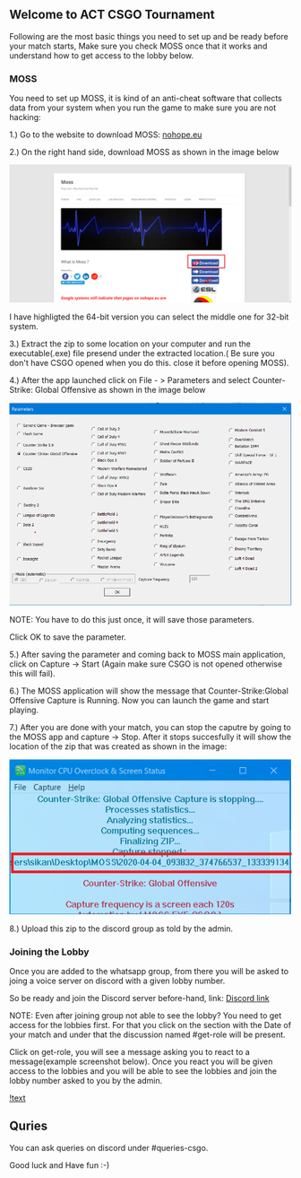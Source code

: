 ## Welcome to ACT CSGO Tournament

Following are the most basic things you need to set up and be ready before your match starts, Make sure you check MOSS once that it works and understand how to get access to the lobby below.



### MOSS

 You need to set up MOSS, it is kind of an anti-cheat software that collects data from your system when you run the game to make sure you are not hacking:
 

1.) Go to the website to download MOSS: [nohope.eu](https://nohope.eu) 

2.) On the right hand side, download MOSS as shown in the image below

  ![text](/download.png)

 I have highligted the 64-bit version you can select the middle one for 32-bit system.
 
3.) Extract the zip to some location on your computer and run the executable(.exe) file presend under the extracted location.( Be sure you don't have CSGO opened when you do this. close it before opening MOSS).

4.) After the app launched click on File - > Parameters and select Counter-Strike: Global Offensive as shown in the image below

 ![text](/parameter.png)
 
 NOTE: You have to do this just once, it will save those parameters.
 
 Click OK to save the parameter.
 
5.) After saving the parameter and coming back to MOSS main application, click on Capture -> Start (Again make sure CSGO is not opened otherwise this will fail).

6.) The MOSS application will show the message that Counter-Strike:Global Offensive Capture is Running. Now you can launch the game and start playing.

7.) After you are done with your match, you can stop the caputre by going to the MOSS app and capture -> Stop. After it stops succesfully it will show the location of the zip that was created as shown in the image:

 ![text](/zip.png)
 
8.) Upload this zip to the discord group as told by the admin.



### Joining the Lobby

 Once you are added to the whatsapp group, from there you will be asked to joing a voice server on discord with a given lobby number.
 
 So be ready and join the Discord server before-hand, link: [Discord link](https://discord.gg/RHdaSM)
 
 NOTE: Even after joining group not able to see the lobby? You need to get access for the  lobbies first. For that you click on the section with the Date of your match and under that the discussion named #get-role will be present.
 
 Click on get-role, you will see a message asking you to react to a message(example screenshot below). Once you react you will be given access to the lobbies and you will be able to see the lobbies and join the lobby number asked to you by the admin.
 
 
 [!text](/discord.png)
  
 

## Quries

 You can ask queries on discord under #queries-csgo.
 
 Good luck and Have fun :-)
